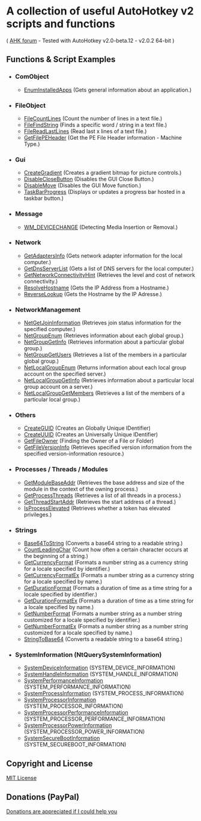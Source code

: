 # A collection of useful AutoHotkey v2 scripts and functions
( [AHK forum](https://www.autohotkey.com/boards/viewtopic.php?f=83&t=89720) - Tested with AutoHotkey v2.0-beta.12 - v2.0.2 64-bit )


## Functions & Script Examples

- ### ComObject
	- [EnumInstalledApps](src/ComObject/EnumInstalledApps.ahk) (Gets general information about an application.)


- ### FileObject
	- [FileCountLines](src/FileObject/FileCountLines.ahk) (Count the number of lines in a text file.)
	- [FileFindString](src/FileObject/FileFindString.ahk) (Finds a specific word / string in a text file.)
	- [FileReadLastLines](src/FileObject/FileReadLastLines.ahk) (Read last x lines of a text file.)
	- [GetFilePEHeader](src/FileObject/GetFilePEHeader.ahk) (Get the PE File Header information - Machine Type.)


- ### Gui
	- [CreateGradient](src/Gui/CreateGradient.ahk) (Creates a gradient bitmap for picture controls.)
	- [DisableCloseButton](src/Gui/DisableCloseButton.ahk) (Disables the GUI Close Button.)
	- [DisableMove](src/Gui/DisableMove.ahk) (Disables the GUI Move function.)
	- [TaskBarProgress](src/Gui/TaskBarProgress.ahk) (Displays or updates a progress bar hosted in a taskbar button.)


- ### Message
	- [WM_DEVICECHANGE](src/Message/WM_DEVICECHANGE.ahk) (Detecting Media Insertion or Removal.)


- ### Network
	- [GetAdaptersInfo](src/Network/GetAdaptersInfo.ahk) (Gets network adapter information for the local computer.)
    - [GetDnsServerList](src/Network/GetDnsServerList.ahk) (Gets a list of DNS servers for the local computer.)
	- [GetNetworkConnectivityHint](src/Network/GetNetworkConnectivityHint.ahk) (Retrieves the level and cost of network connectivity.)
	- [ResolveHostname](src/Network/ResolveHostname.ahk) (Gets the IP Address from a Hostname.)
	- [ReverseLookup](src/Network/ReverseLookup.ahk) (Gets the Hostname by the IP Adresse.)


- ### NetworkManagement
	- [NetGetJoinInformation](src/NetworkManagement/NetGetJoinInformation.ahk) (Retrieves join status information for the specified computer.)
	- [NetGroupEnum](src/NetworkManagement/NetGroupEnum.ahk) (Retrieves information about each global group.)
	- [NetGroupGetInfo](src/NetworkManagement/NetGroupGetInfo.ahk) (Retrieves information about a particular global group.)
	- [NetGroupGetUsers](src/NetworkManagement/NetGroupGetUsers.ahk) (Retrieves a list of the members in a particular global group.)
	- [NetLocalGroupEnum](src/NetworkManagement/NetLocalGroupEnum.ahk) (Returns information about each local group account on the specified server.)
	- [NetLocalGroupGetInfo](src/NetworkManagement/NetLocalGroupGetInfo.ahk) (Retrieves information about a particular local group account on a server.)
	- [NetLocalGroupGetMembers](src/NetworkManagement/NetLocalGroupGetMembers.ahk) (Retrieves a list of the members of a particular local group.)


- ### Others
	- [CreateGUID](src/Others/CreateGUID.ahk) (Creates an Globally Unique IDentifier)
	- [CreateUUID](src/Others/CreateUUID.ahk) (Creates an Universally Unique IDentifier)
	- [GetFileOwner](src/Others/GetFileOwner.ahk) (Finding the Owner of a File or Folder)
	- [GetFileVersionInfo](src/Others/GetFileVersionInfo.ahk) (Retrieves specified version information from the specified version-information resource.)


- ### Processes / Threads / Modules
	- [GetModuleBaseAddr](src/ProcessThreadModule/GetModuleBaseAddr.ahk) (Retrieves the base address and size of the module in the context of the owning process.)
	- [GetProcessThreads](src/ProcessThreadModule/GetProcessThreads.ahk) (Retrieves a list of all threads in a process.)
	- [GetThreadStartAddr](src/ProcessThreadModule/GetThreadStartAddr.ahk) (Retrieves the start address of a thread.)
	- [IsProcessElevated](src/ProcessThreadModule/IsProcessElevated.ahk) (Retrieves whether a token has elevated privileges.)


- ### Strings
	- [Base64ToString](src/Strings/Base64ToString.ahk) (Converts a base64 string to a readable string.)
	- [CountLeadingChar](src/Strings/CountLeadingChar.ahk) (Count how often a certain character occurs at the beginning of a string.)
	- [GetCurrencyFormat](src/Strings/GetCurrencyFormat.ahk) (Formats a number string as a currency string for a locale specified by identifier.)
	- [GetCurrencyFormatEx](src/Strings/GetCurrencyFormatEx.ahk) (Formats a number string as a currency string for a locale specified by name.)
	- [GetDurationFormat](src/Strings/GetDurationFormat.ahk) (Formats a duration of time as a time string for a locale specified by identifier.)
	- [GetDurationFormatEx](src/Strings/GetDurationFormatEx.ahk) (Formats a duration of time as a time string for a locale specified by name.)
	- [GetNumberFormat](src/Strings/GetNumberFormat.ahk) (Formats a number string as a number string customized for a locale specified by identifier.)
	- [GetNumberFormatEx](src/Strings/GetNumberFormatEx.ahk) (Formats a number string as a number string customized for a locale specified by name.)
	- [StringToBase64](src/Strings/StringToBase64.ahk) (Converts a readable string to a base64 string.)


- ### SystemInformation (NtQuerySystemInformation)
	- [SystemDeviceInformation](src/SystemInformation/SystemDeviceInformation.ahk) (SYSTEM_DEVICE_INFORMATION)
	- [SystemHandleInformation](src/SystemInformation/SystemHandleInformation.ahk) (SYSTEM_HANDLE_INFORMATION)
	- [SystemPerformanceInformation](src/SystemInformation/SystemPerformanceInformation.ahk) (SYSTEM_PERFORMANCE_INFORMATION)
	- [SystemProcessInformation](src/SystemInformation/SystemProcessInformation.ahk) (SYSTEM_PROCESS_INFORMATION)
	- [SystemProcessorInformation](src/SystemInformation/SystemProcessorInformation.ahk) (SYSTEM_PROCESSOR_INFORMATION)
	- [SystemProcessorPerformanceInformation](src/SystemInformation/SystemProcessorPerformanceInformation.ahk) (SYSTEM_PROCESSOR_PERFORMANCE_INFORMATION)
	- [SystemProcessorPowerInformation](src/SystemInformation/SystemProcessorPowerInformation.ahk) (SYSTEM_PROCESSOR_POWER_INFORMATION)
	- [SystemSecureBootInformation](src/SystemInformation/SystemSecureBootInformation.ahk) (SYSTEM_SECUREBOOT_INFORMATION)


## Copyright and License
[MIT License](LICENSE)


## Donations (PayPal)
[Donations are appreciated if I could help you](https://www.paypal.me/smithz)